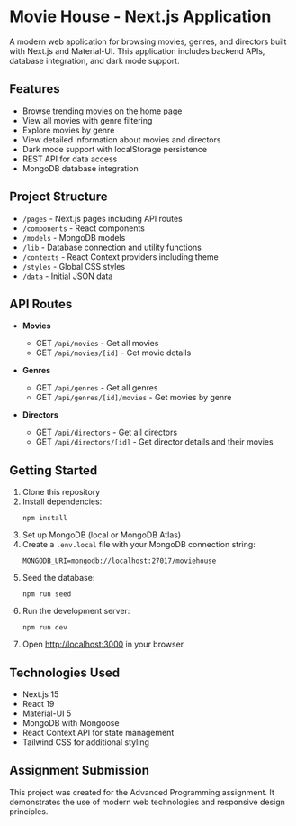 # Movie House - Next.js Application

A modern web application for browsing movies, genres, and directors built with Next.js and Material-UI. This application includes backend APIs, database integration, and dark mode support.

## Features

- Browse trending movies on the home page
- View all movies with genre filtering
- Explore movies by genre
- View detailed information about movies and directors
- Dark mode support with localStorage persistence
- REST API for data access
- MongoDB database integration

## Project Structure

- `/pages` - Next.js pages including API routes
- `/components` - React components
- `/models` - MongoDB models
- `/lib` - Database connection and utility functions
- `/contexts` - React Context providers including theme
- `/styles` - Global CSS styles
- `/data` - Initial JSON data

## API Routes

- **Movies**
  - GET `/api/movies` - Get all movies
  - GET `/api/movies/[id]` - Get movie details

- **Genres**
  - GET `/api/genres` - Get all genres
  - GET `/api/genres/[id]/movies` - Get movies by genre

- **Directors**
  - GET `/api/directors` - Get all directors
  - GET `/api/directors/[id]` - Get director details and their movies

## Getting Started

1. Clone this repository
2. Install dependencies:
   ```
   npm install
   ```
3. Set up MongoDB (local or MongoDB Atlas)
4. Create a `.env.local` file with your MongoDB connection string:
   ```
   MONGODB_URI=mongodb://localhost:27017/moviehouse
   ```
5. Seed the database:
   ```
   npm run seed
   ```
6. Run the development server:
   ```
   npm run dev
   ```
7. Open [http://localhost:3000](http://localhost:3000) in your browser

## Technologies Used

- Next.js 15
- React 19
- Material-UI 5
- MongoDB with Mongoose
- React Context API for state management
- Tailwind CSS for additional styling

## Assignment Submission

This project was created for the Advanced Programming assignment. It demonstrates the use of modern web technologies and responsive design principles.
